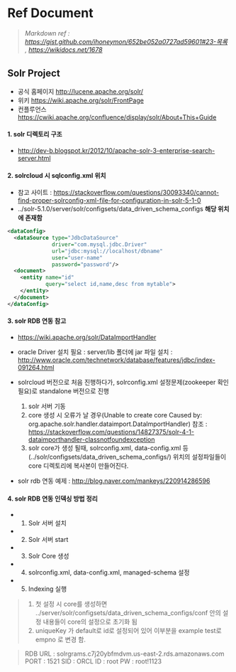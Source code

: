 Ref Document
=============
> ###### Markdown ref : https://gist.github.com/ihoneymon/652be052a0727ad59601#23-목록 , https://wikidocs.net/1678

Solr Project 
-------------
* 공식 홈페이지 http://lucene.apache.org/solr/
* 위키 https://wiki.apache.org/solr/FrontPage
* 컨플루언스 https://cwiki.apache.org/confluence/display/solr/About+This+Guide
#### 1. solr 디렉토리 구조
* http://dev-b.blogspot.kr/2012/10/apache-solr-3-enterprise-search-server.html

#### 2. solrcloud 시 sqlconfig.xml 위치
* 참고 사이트 : https://stackoverflow.com/questions/30093340/cannot-find-proper-solrconfig-xml-file-for-configuration-in-solr-5-1-0
*  ../solr-5.1.0/server/solr/configsets/data_driven_schema_configs **해당 위치에 존재함**
```xml
<dataConfig>
  <dataSource type="JdbcDataSource" 
              driver="com.mysql.jdbc.Driver"
              url="jdbc:mysql://localhost/dbname" 
              user="user-name" 
              password="password"/>
  <document>
    <entity name="id" 
            query="select id,name,desc from mytable">
    </entity>
  </document>
</dataConfig>
```
#### 3. solr RDB 연동 참고
* https://wiki.apache.org/solr/DataImportHandler

* oracle Driver 설치 필요 : server/lib 폴더에 jar 파일 설치 : http://www.oracle.com/technetwork/database/features/jdbc/index-091264.html

* solrcloud 버전으로 처음 진행하다가, solrconfig.xml 설정문제(zookeeper 확인필요)로 standalone 버전으로 진행
  1. solr 서버 기동
  2. core 생성 시 오류가 날 경우(Unable to create core Caused by: org.apache.solr.handler.dataimport.DataImportHandler)
  참조 : https://stackoverflow.com/questions/14827375/solr-4-1-dataimporthandler-classnotfoundexception
  3. solr core가 생성 될때, solrconfig.xml, data-config.xml 등 (../solr/configsets/data_driven_schema_configs/) 위치의 설정파일들이 core 디렉토리에 복사본이 만들어진다.
  
* solr rdb 연동 예제 : http://blog.naver.com/mankeys/220914286596

#### 4. solr RDB 연동 인덱싱 방법 정리
* 1. Solr 서버 설치
* 2. Solr 서버 start
* 3. Solr Core 생성
* 4. solrconfig.xml, data-config.xml, managed-schema 설정
* 5. Indexing 실행
> 1. 첫 설정 시 core를 생성하면 ../server/solr/configsets/data_driven_schema_configs/conf 안의 설정 내용들이 core의 설정으로 초기화 됨
> 2. uniqueKey 가 default로 id로 설정되어 있어 이부분을 example test로 empno 로 변경 함.

>RDB URL : solrgrams.c7j20ybfmdvm.us-east-2.rds.amazonaws.com
PORT : 1521
SID : ORCL
ID : root
PW : root!1123
